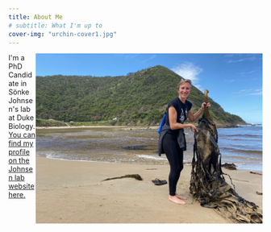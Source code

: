 ```yaml
---
title: About Me
# subtitle: What I'm up to
cover-img: "urchin-cover1.jpg"
---
```


<img align="right" width="450" src="/australia_kelp.JPG">

I'm a PhD Candidate in Sönke Johnsen's lab at Duke Biology. [You can find my profile on the Johnsen lab website here.](https://opticsoflife.org/people/julia.html)

